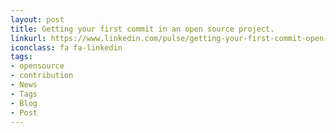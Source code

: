 ```yaml
---
layout: post
title: Getting your first commit in an open source project.
linkurl: https://www.linkedin.com/pulse/getting-your-first-commit-open-source-project-sahib-yar/
iconclass: fa fa-linkedin
tags:
- opensource
- contribution
- News
- Tags
- Blog
- Post
---
```

